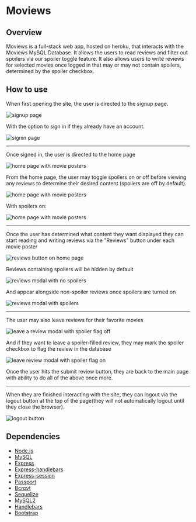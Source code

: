 # Moviews
## Overview
Moviews is a full-stack web app, hosted on heroku, that interacts with the Moviews MySQL Database. It allows the users to read reviews and filter out spoilers via our spoiler toggle feature. It also allows users to write reviews for selected movies once logged in that may or may not contain spoilers, determined by the spoiler checkbox.
## How to use
When first opening the site, the user is directed to the signup page.

![signup page](assets/images/signup.png)

With the option to sign in if they already have an account.

![signin page](assets/images/signin.png)
___
Once signed in, the user is directed to the home page

![home page with movie posters](assets/images/home_page.png)

From the home page, the user may toggle spoilers on or off before viewing any reviews to determine their desired content (spoilers are off by default).

![home page with movie posters](assets/images/toggle_spoilers.png)

With spoilers on:

![home page with movie posters](assets/images/spoilers_on.png)
___
Once the user has determined what content they want displayed they can start reading and writing reviews via the "Reviews" button under each movie poster

![reviews button on home page](assets/images/toggle_reviews.png)

Reviews containing spoilers will be hidden by default

![reviews modal with no spoilers](assets/images/reviews_modal.png)

And appear alongside non-spoiler reviews once spoilers are turned on

![reviews modal with spoilers](assets/images/spoiler_reviews.png)
___
The user may also leave reviews for their favorite movies

![leave a review modal with spoiler flag off](assets/images/leave_review.png)

And if they want to leave a spoiler-filled review, they may mark the spoiler checkbox to flag the review in the database

![leave review modal with spoiler flag on](assets/images/leave_spoiler.png)

Once the user hits the submit review button, they are back to the main page with ability to do all of the above once more.
___
When they are finished interacting with the site, they can logout via the logout button at the top of the page(they will not automatically logout until they close the browser).

![logout button](assets/images/logout.png)

## Dependencies
* [Node.js](https://nodejs.org/en/)
* [MySQL](https://www.mysql.com/)
* [Express](https://www.npmjs.com/search?q=express)
* [Express-handlebars](https://www.npmjs.com/package/express-handlebars)
* [Express-session](https://www.npmjs.com/package/express-session)
* [Passport](https://www.npmjs.com/package/passport)
* [Bcrpyt](https://www.npmjs.com/package/bcrypt)
* [Sequelize](https://www.npmjs.com/package/sequelize)
* [MySQL2](https://www.npmjs.com/package/mysql2)
* [Handlebars](https://www.npmjs.com/package/handlebars)
* [Bootstrap](https://getbootstrap.com/)